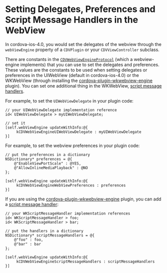 <!--
#
# Licensed to the Apache Software Foundation (ASF) under one
# or more contributor license agreements.  See the NOTICE file
# distributed with this work for additional information
# regarding copyright ownership.  The ASF licenses this file
# to you under the Apache License, Version 2.0 (the
# "License"); you may not use this file except in compliance
# with the License.  You may obtain a copy of the License at
#
# http://www.apache.org/licenses/LICENSE-2.0
#
# Unless required by applicable law or agreed to in writing,
# software distributed under the License is distributed on an
# "AS IS" BASIS, WITHOUT WARRANTIES OR CONDITIONS OF ANY
#  KIND, either express or implied.  See the License for the
# specific language governing permissions and limitations
# under the License.
#
-->

# Setting Delegates, Preferences and Script Message Handlers in the WebView

In cordova-ios-4.0, you would set the delegates of the webview through the `webViewEngine` property of a `CDVPlugin` or your `CDVViewController` subclass.

There are constants in the [`CDVWebViewEngineProtocol`](https://github.com/apache/cordova-ios/blob/master/CordovaLib/Classes/Public/CDVWebViewEngineProtocol.h#L22-L26) (which a webview-engine implements) that you can use to set the delegates and preferences. These values are the constants to be used when setting delegates or preferences in the UIWebView (default in cordova-ios-4.0) or the WKWebView (through installing the [cordova-plugin-wkwebview-engine](https://github.com/apache/cordova-plugin-wkwebview-engine) plugin). You can set one additional thing in the WKWebView, [script message handlers](https://developer.apple.com/library/ios/documentation/WebKit/Reference/WKScriptMessageHandler_Ref/).

For example, to set the `UIWebViewDelegate` in your plugin code:

```
// your UIWebViewDelegate implementation reference
id< UIWebViewDelegate > myUIWebViewDelegate; 

// set it
[self.webViewEngine updateWithInfo:@{
     kCDVWebViewEngineUIWebViewDelegate : myUIWebViewDelegate
}]
```

For example, to set the webview preferences  in your plugin code:

```
// put the preferences in a dictionary
NSDictionary* preferences = @{
    @"EnableViewPortScale" : @YES,
    @"AllowInlineMediaPlayback" : @NO
};

[self.webViewEngine updateWithInfo:@{
     kCDVWebViewEngineWebViewPreferences : preferences
}]
```
If you are using the [cordova-plugin-wkwebview-engine](https://github.com/apache/cordova-plugin-wkwebview-engine) plugin, you can add a [script message handler](https://developer.apple.com/library/ios/documentation/WebKit/Reference/WKScriptMessageHandler_Ref/):
```
// your WKScriptMessageHandler implementation references
id< WKScriptMessageHandler > foo; 
id< WKScriptMessageHandler > bar;

// put the handlers in a dictionary
NSDictionary* scriptMessageHandlers = @{
    @"foo" : foo,
    @"bar" : bar
};

[self.webViewEngine updateWithInfo:@{
     kCDVWebViewEngineScriptMessageHandlers : scriptMessageHandlers
}]
```




